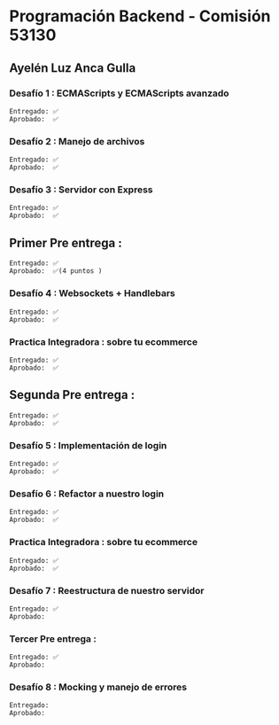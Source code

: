 # Programación Backend - Comisión 53130
## Ayelén Luz Anca Gulla
### Desafío 1 :  ECMAScripts y ECMAScripts avanzado
    Entregado: ✅
    Aprobado:  ✅

### Desafío 2 : Manejo de archivos
    Entregado: ✅
    Aprobado:  ✅

### Desafío 3 : Servidor con Express
    Entregado: ✅
    Aprobado:  ✅

## Primer Pre entrega : 
    Entregado: ✅
    Aprobado:  ✅(4 puntos )

### Desafío 4 : Websockets + Handlebars 
    Entregado: ✅
    Aprobado:  ✅

###  Practica Integradora : sobre tu ecommerce
    Entregado: ✅
    Aprobado:  ✅

## Segunda Pre entrega : 
    Entregado: ✅
    Aprobado:  ✅

### Desafío 5 : Implementación de login
    Entregado: ✅
    Aprobado:  ✅

### Desafío 6 : Refactor a nuestro login
    Entregado: ✅
    Aprobado:  ✅

###  Practica Integradora : sobre tu ecommerce
    Entregado: ✅
    Aprobado:  ✅

### Desafío 7 : Reestructura de nuestro servidor
    Entregado: ✅
    Aprobado:  

### Tercer Pre entrega : 
    Entregado: ✅
    Aprobado:  

### Desafío 8 : Mocking y manejo de errores
    Entregado: 
    Aprobado:  